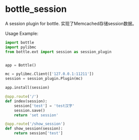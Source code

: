 bottle_session
==============
A session plugin for bottle.
实现了Memcached存储session数据。

Usage Example:

``` python
import bottle
import pylibmc
from bottle.ext import session as session_plugin


app = Bottle()

mc = pylibmc.Client(['127.0.0.1:11211'])
session = session_plugin.Plugin(mc)

app.install(session)

@app.route('/')
def index(session):
    session['test'] = 'test汉字'
    session.save()
    return 'set session'

@app.route('/show_session')
def show_session(session):
    return session['test']
    
``` 